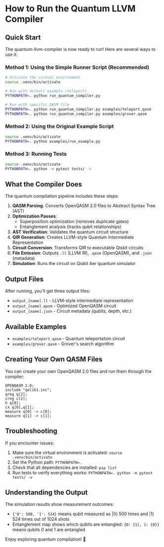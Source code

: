 # How to Run the Quantum LLVM Compiler

## Quick Start

The quantum-llvm-compiler is now ready to run! Here are several ways to use it:

### Method 1: Using the Simple Runner Script (Recommended)

```bash
# Activate the virtual environment
source .venv/bin/activate

# Run with default example (teleport)
PYTHONPATH=. python run_quantum_compiler.py

# Run with specific QASM file
PYTHONPATH=. python run_quantum_compiler.py examples/teleport.qasm
PYTHONPATH=. python run_quantum_compiler.py examples/grover.qasm
```

### Method 2: Using the Original Example Script

```bash
source .venv/bin/activate
PYTHONPATH=. python examples/run_example.py
```

### Method 3: Running Tests

```bash
source .venv/bin/activate
PYTHONPATH=. python -m pytest tests/ -v
```

## What the Compiler Does

The quantum compilation pipeline includes these steps:

1. **QASM Parsing**: Converts OpenQASM 2.0 files to Abstract Syntax Tree (AST)
2. **Optimization Passes**: 
   - Superposition optimization (removes duplicate gates)
   - Entanglement analysis (tracks qubit relationships)
3. **AST Verification**: Validates the quantum circuit structure
4. **QIR Generation**: Creates LLVM-style Quantum Intermediate Representation
5. **Circuit Conversion**: Transforms QIR to executable Qiskit circuits
6. **File Emission**: Outputs `.ll` (LLVM IR), `.qasm` (OpenQASM), and `.json` (metadata)
7. **Simulation**: Runs the circuit on Qiskit Aer quantum simulator

## Output Files

After running, you'll get three output files:
- `output_[name].ll` - LLVM-style intermediate representation
- `output_[name].qasm` - Optimized OpenQASM circuit
- `output_[name].json` - Circuit metadata (qubits, depth, etc.)

## Available Examples

- `examples/teleport.qasm` - Quantum teleportation circuit
- `examples/grover.qasm` - Grover's search algorithm

## Creating Your Own QASM Files

You can create your own OpenQASM 2.0 files and run them through the compiler:

```qasm
OPENQASM 2.0;
include "qelib1.inc";
qreg q[2];
creg c[2];
h q[0];
cx q[0],q[1];
measure q[0] -> c[0];
measure q[1] -> c[1];
```

## Troubleshooting

If you encounter issues:

1. Make sure the virtual environment is activated: `source .venv/bin/activate`
2. Set the Python path: `PYTHONPATH=.`
3. Check that all dependencies are installed: `pip list`
4. Run tests to verify everything works: `PYTHONPATH=. python -m pytest tests/ -v`

## Understanding the Output

The simulation results show measurement outcomes:
- `{'0': 500, '1': 524}` means qubit measured as |0⟩ 500 times and |1⟩ 524 times out of 1024 shots
- Entanglement map shows which qubits are entangled: `{0: {1}, 1: {0}}` means qubits 0 and 1 are entangled

Enjoy exploring quantum compilation! 🚀